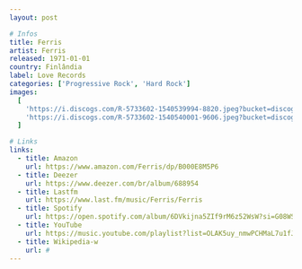 ```yaml
---
layout: post

# Infos
title: Ferris
artist: Ferris
released: 1971-01-01
country: Finlândia
label: Love Records
categories: ['Progressive Rock', 'Hard Rock']
images:
  [
    'https://i.discogs.com/R-5733602-1540539994-8820.jpeg?bucket=discogs-images&expiry=1615254718818.332&fit=contain&format=auto&height=300&quality=40&width=300&signature=3UXiOxyRszNOC4ZMmvPRZWwc1GSKZCsBuIe4YH5oBBE%3D',
    'https://i.discogs.com/R-5733602-1540540001-9606.jpeg?bucket=discogs-images&expiry=1615254718818.5552&fit=contain&format=auto&height=608&quality=90&width=600&signature=4v9G9lf9J8/eC8Cx3VXSQsdC/aI7C/j9EOh2YfPQfMg%3D',
  ]

# Links
links:
  - title: Amazon
    url: https://www.amazon.com/Ferris/dp/B000E8M5P6
  - title: Deezer
    url: https://www.deezer.com/br/album/688954
  - title: Lastfm
    url: https://www.last.fm/music/Ferris/Ferris
  - title: Spotify
    url: https://open.spotify.com/album/6DVkijna5ZIf9rM6z52WsW?si=G08WSwpgR0iTUWnR9ND-Zw
  - title: YouTube
    url: https://music.youtube.com/playlist?list=OLAK5uy_nmwPCHMaL7u1fJL8mxUjL_UIAL9JRO2Xc
  - title: Wikipedia-w
    url: #
---
```

